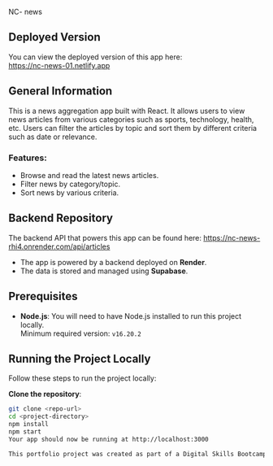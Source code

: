 NC- news

## Deployed Version
You can view the deployed version of this app here:  
https://nc-news-01.netlify.app

## General Information
This is a news aggregation app built with React. It allows users to view news articles from various categories such as sports, technology, health, etc. Users can filter the articles by topic and sort them by different criteria such as date or relevance.

### Features:
- Browse and read the latest news articles.
- Filter news by category/topic.
- Sort news by various criteria.

## Backend Repository
The backend API that powers this app can be found here:
https://nc-news-rhi4.onrender.com/api/articles

- The app is powered by a backend deployed on **Render**.
- The data is stored and managed using **Supabase**.

## Prerequisites
- **Node.js**: You will need to have Node.js installed to run this project locally.  
  Minimum required version: `v16.20.2`

## Running the Project Locally
Follow these steps to run the project locally:

**Clone the repository**:
   ```bash
   git clone <repo-url>
   cd <project-directory>
   npm install
   npm start
Your app should now be running at http://localhost:3000

This portfolio project was created as part of a Digital Skills Bootcamp in Software Engineering provided by [Northcoders](https://northcoders.com/)


